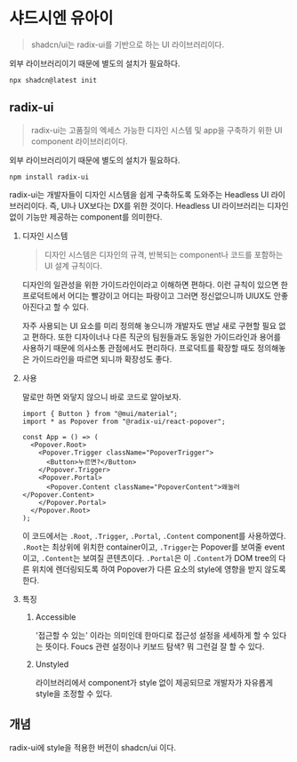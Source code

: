 # 샤드시엔 유아이

> shadcn/ui는 radix-ui를 기반으로 하는 UI 라이브러리이다.

외부 라이브러리이기 때문에 별도의 설치가 필요하다.

```shell
npx shadcn@latest init
```

## radix-ui

> radix-ui는 고품질의 엑세스 가능한 디자인 시스템 및 app을 구축하기 위한 UI component 라이브러리이다.

외부 라이브러리이기 때문에 별도의 설치가 필요하다.

```shell
npm install radix-ui
```

radix-ui는 개발자들이 디자인 시스템을 쉽게 구축하도록 도와주는 Headless UI 라이브러리이다. 즉, UI나 UX보다는 DX를 위한 것이다. Headless UI 라이브러리는 디자인 없이 기능만 제공하는 component를 의미한다.

1. 디자인 시스템

   > 디자인 시스템은 디자인의 규격, 반복되는 component나 코드를 포함하는 UI 설계 규칙이다.

   디자인의 일관성을 위한 가이드라인이라고 이해하면 편하다. 이런 규칙이 있으면 한 프로덕트에서 어디는 빨강이고 어디는 파랑이고 그러면 정신없으니까 UIUX도 안좋아진다고 할 수 있다.

   자주 사용되는 UI 요소를 미리 정의해 놓으니까 개발자도 맨날 새로 구현할 필요 없고 편하다. 또한 디자이너나 다른 직군의 팀원들과도 동일한 가이드라인과 용어를 사용하기 때문에 의사소통 관점에서도 편리하다. 프로덕트를 확장할 때도 정의해놓은 가이드라인을 따르면 되니까 확장성도 좋다.

2. 사용

   말로만 하면 와닿지 않으니 바로 코드로 알아보자.

   ```tsx
   import { Button } from "@mui/material";
   import * as Popover from "@radix-ui/react-popover";

   const App = () => (
     <Popover.Root>
       <Popover.Trigger className="PopoverTrigger">
         <Button>누르면?</Button>
       </Popover.Trigger>
       <Popover.Portal>
         <Popover.Content className="PopoverContent">왜눌러</Popover.Content>
       </Popover.Portal>
     </Popover.Root>
   );
   ```

   이 코드에서는 `.Root`, `.Trigger`, `.Portal`, `.Content` component를 사용하였다. `.Root`는 최상위에 위치한 container이고, `.Trigger`는 Popover를 보여줄 event이고, `.Content`는 보여질
   콘텐츠이다. `.Portal`은 이 `.Content`가 DOM tree의 다른 위치에 렌더링되도록 하여 Popover가 다른 요소의 style에 영향을 받지 않도록 한다.

3. 특징

   1. Accessible

      '접근할 수 있는' 이라는 의미인데 한마디로 접근성 설정을 세세하게 할 수 있다는 뜻이다. Foucs 관련 설정이나 키보드 탐색? 뭐 그런걸 잘 할 수 있다.

   1. Unstyled

      라이브러리에서 component가 style 없이 제공되므로 개발자가 자유롭게 style을 조정할 수 있다.

## 개념

radix-ui에 style을 적용한 버전이 shadcn/ui 이다.
